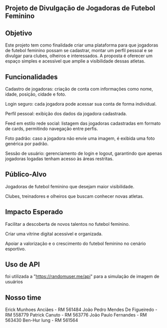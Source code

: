 ## Projeto de Divulgação de Jogadoras de Futebol Feminino
## Objetivo

Este projeto tem como finalidade criar uma plataforma para que jogadoras de futebol feminino possam se cadastrar, montar um perfil pessoal e se divulgar para clubes, olheiros e interessados. A proposta é oferecer um espaço simples e acessível que amplie a visibilidade dessas atletas.

## Funcionalidades

Cadastro de jogadoras: criação de conta com informações como nome, idade, posição, cidade e foto.

Login seguro: cada jogadora pode acessar sua conta de forma individual.

Perfil pessoal: exibição dos dados da jogadora cadastrada.

Feed em estilo rede social: listagem das jogadoras cadastradas em formato de cards, permitindo navegação entre perfis.

Foto padrão: caso a jogadora não envie uma imagem, é exibida uma foto genérica por padrão.

Sessão de usuário: gerenciamento de login e logout, garantindo que apenas jogadoras logadas tenham acesso às áreas restritas.

## Público-Alvo

Jogadoras de futebol feminino que desejam maior visibilidade.

Clubes, treinadores e olheiros que buscam conhecer novas atletas.

## Impacto Esperado

Facilitar a descoberta de novos talentos no futebol feminino.

Criar uma vitrine digital acessível e organizada.

Apoiar a valorização e o crescimento do futebol feminino no cenário esportivo.

## Uso de API
foi utilizada a "https://randomuser.me/api" para a simulação de imagem de usuários

## Nosso time
Erick Munhoes Anciães - RM 561484
João Pedro Mendes De Figueiredo - RM 558779
Patrick Canuto - RM 563776
João Paulo Fernandes - RM 563430
Ben-Hur Iung - RM 561564
